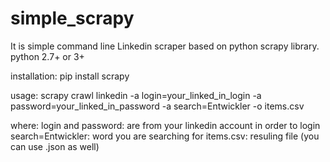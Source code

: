 # simple_scrapy
It is simple command line Linkedin scraper based on python scrapy library.
python 2.7+ or 3+

installation:
pip install scrapy

usage:
scrapy crawl linkedin -a login=your_linked_in_login -a password=your_linked_in_password -a search=Entwickler -o items.csv

where:
login and password: are from your linkedin account in order to login
search=Entwickler: word you are searching for
items.csv: resuling file (you can use .json as well)
